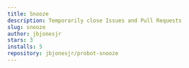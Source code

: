 ```yaml
---
title: Snooze
description: Temporarily close Issues and Pull Requests
slug: snooze
author: jbjonesjr
stars: 3
installs: 5
repository: jbjonesjr/probot-snooze
---
```


